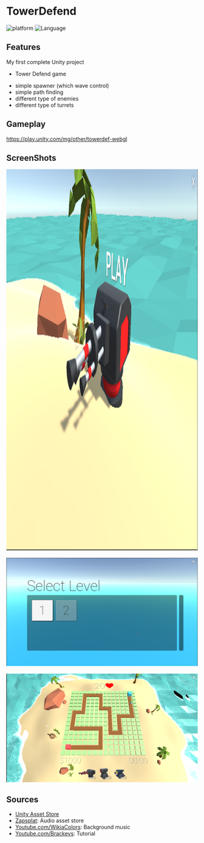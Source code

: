 # TowerDefend
 

![platform](https://img.shields.io/badge/Platform-Unity-yellow.svg)
![Language](https://img.shields.io/badge/Language-C%23-orange.svg)

## Features
  My first complete Unity project
  
* Tower Defend game
 - simple spawner (which wave control)
 - simple path finding
 - different type of enemies
 - different type of turrets

## Gameplay
https://play.unity.com/mg/other/towerdef-webgl

## ScreenShots
<img src="Images/gl1.png" height='1000x' width='1500x'/>&nbsp;&nbsp;&nbsp;<img src="Images/gl2.png" height='' width=''/>&nbsp;&nbsp;&nbsp;<img src="Images/gl3.png" height='' width=''/>

## Sources

* <a href="https://assetstore.unity.com/">Unity Asset Store</a>
* <a href="https://www.zapsplat.com/">Zapsplat</a>: Audio asset store
* <a href="https://www.youtube.com/watch?v=4W0sosJtiGg">Youtube.com/WikiaColors</a>: Background music
* <a href="https://www.youtube.com/user/Brackeys">Youtube.com/Brackeys</a>: Tutorial
